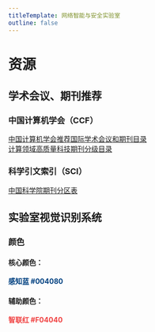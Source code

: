 ```yaml
---
titleTemplate: 网络智能与安全实验室
outline: false
---
```


# 资源

## 学术会议、期刊推荐
### 中国计算机学会（CCF）
[中国计算机学会推荐国际学术会议和期刊目录](https://www.ccf.org.cn/Academic_Evaluation/By_category/)  
[计算领域高质量科技期刊分级目录](https://www.ccf.org.cn/ccftjgjxskwml/)

### 科学引文索引（SCI）
[中国科学院期刊分区表](http://www.fenqubiao.com/Default.aspx)

## 实验室视觉识别系统
### 颜色
#### 核心颜色：  
<span style="color: #004080; font-weight: bold;">感知蓝 #004080</span>

#### 辅助颜色：  
<span style="color: #F04040; font-weight: bold;">智联红 #F04040</span>
